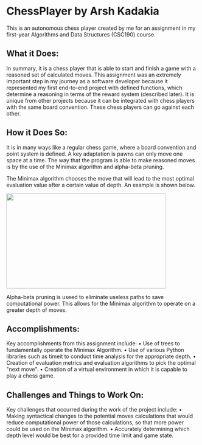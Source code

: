 # ChessPlayer by Arsh Kadakia

This is an autonomous chess player created by me for an assignment in my first-year Algorithms and Data Structures (CSC190) course.

## What it Does:

In summary, it is a chess player that is able to start and finish a game with a reasoned set of calculated moves. This assignment was an extremely important step in my journey as a software developer because it represented my first end-to-end project with defined functions, which determine a reasoning in terms of the reward system (described later). It is unique from other projects because it can be integrated with chess players with the same board convention. These chess players can go against each other.

## How it Does So:

It is in many ways like a regular chess game, where a board convention and point system is defined. A key adaptation is pawns can only move one space at a time. The way that the program is able to make reasoned moves is by the use of the Minimax algorithm and alpha-beta pruning.

The Minimax algorithm chooses the move that will lead to the most optimal evaluation value after a certain value of depth. An example is shown below.

<img src="https://upload.wikimedia.org/wikipedia/commons/thumb/6/6f/Minimax.svg/400px-Minimax.svg.png" width="420" height="250"/>

Alpha-beta pruning is useed to eliminate useless paths to save computational power. This allows for the Minimax algorithm to operate on a greater depth of moves.

## Accomplishments:

Key accomplishments from this assignment include:
• Use of trees to fundamentally operate the Minimax Algorithm.
• Use of various Python libraries such as timeit to conduct time analysis for the appropriate depth.
• Creation of evaluation metrics and evaluation algorithms to pick the optimal "next move".
• Creation of a virtual environment in which it is capable to play a chess game.

## Challenges and Things to Work On:

Key challenges that occurred during the work of the project include:
• Making syntactical changes to the potential moves calculations that would reduce computational power of those calculations, so that more power could be used on the Minimax algorithm.
• Accurately determining which depth level would be best for a provided time limit and game state.
